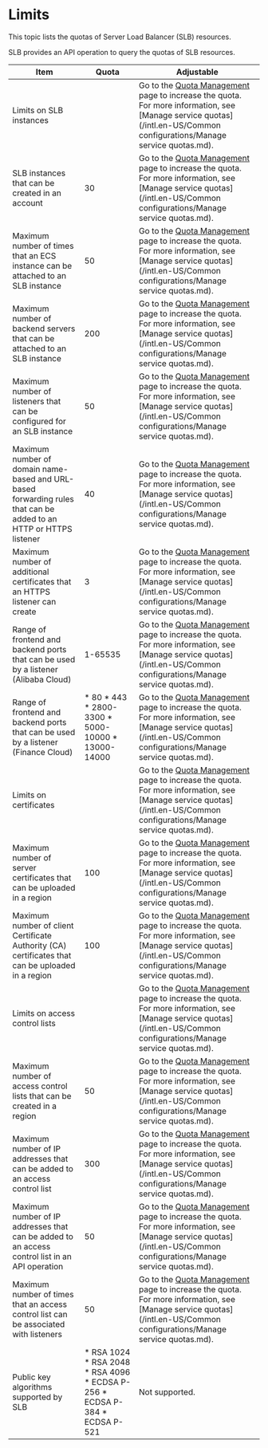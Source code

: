 Limits 
===========================

This topic lists the quotas of Server Load Balancer (SLB) resources.

SLB provides an API operation to query the quotas of SLB resources.


|                                                       Item                                                        |                                                                                                                                                     Quota                                                                                                                                                      |                                                                                                                     Adjustable                                                                                                                      |
|-------------------------------------------------------------------------------------------------------------------|----------------------------------------------------------------------------------------------------------------------------------------------------------------------------------------------------------------------------------------------------------------------------------------------------------------|-----------------------------------------------------------------------------------------------------------------------------------------------------------------------------------------------------------------------------------------------------|
| Limits on SLB instances                                                                                                                                                                                                                                                                                                                                                                                                           || Go to the [Quota Management](https://vpc.console.aliyun.com/quota) page to increase the quota. For more information, see [Manage service quotas](/intl.en-US/Common configurations/Manage service quotas.md). |
| SLB instances that can be created in an account                                                                   | 30                                                                                                                                                                                                                                                                                                             | Go to the [Quota Management](https://vpc.console.aliyun.com/quota) page to increase the quota. For more information, see [Manage service quotas](/intl.en-US/Common configurations/Manage service quotas.md). |
| Maximum number of times that an ECS instance can be attached to an SLB instance                                   | 50                                                                                                                                                                                                                                                                                                             | Go to the [Quota Management](https://vpc.console.aliyun.com/quota) page to increase the quota. For more information, see [Manage service quotas](/intl.en-US/Common configurations/Manage service quotas.md). |
| Maximum number of backend servers that can be attached to an SLB instance                                         | 200                                                                                                                                                                                                                                                                                                            | Go to the [Quota Management](https://vpc.console.aliyun.com/quota) page to increase the quota. For more information, see [Manage service quotas](/intl.en-US/Common configurations/Manage service quotas.md). |
| Maximum number of listeners that can be configured for an SLB instance                                            | 50                                                                                                                                                                                                                                                                                                             | Go to the [Quota Management](https://vpc.console.aliyun.com/quota) page to increase the quota. For more information, see [Manage service quotas](/intl.en-US/Common configurations/Manage service quotas.md). |
| Maximum number of domain name-based and URL-based forwarding rules that can be added to an HTTP or HTTPS listener | 40                                                                                                                                                                                                                                                                                                             | Go to the [Quota Management](https://vpc.console.aliyun.com/quota) page to increase the quota. For more information, see [Manage service quotas](/intl.en-US/Common configurations/Manage service quotas.md). |
| Maximum number of additional certificates that an HTTPS listener can create                                       | 3                                                                                                                                                                                                                                                                                                              | Go to the [Quota Management](https://vpc.console.aliyun.com/quota) page to increase the quota. For more information, see [Manage service quotas](/intl.en-US/Common configurations/Manage service quotas.md). |
| Range of frontend and backend ports that can be used by a listener (Alibaba Cloud)                                | 1-65535                                                                                                                                                                                                                                                                                                        | Go to the [Quota Management](https://vpc.console.aliyun.com/quota) page to increase the quota. For more information, see [Manage service quotas](/intl.en-US/Common configurations/Manage service quotas.md). |
| Range of frontend and backend ports that can be used by a listener (Finance Cloud)                                | * 80   * 443   * 2800-3300   * 5000-10000   * 13000-14000                                                                | Go to the [Quota Management](https://vpc.console.aliyun.com/quota) page to increase the quota. For more information, see [Manage service quotas](/intl.en-US/Common configurations/Manage service quotas.md). |
| Limits on certificates                                                                                                                                                                                                                                                                                                                                                                                                            || Go to the [Quota Management](https://vpc.console.aliyun.com/quota) page to increase the quota. For more information, see [Manage service quotas](/intl.en-US/Common configurations/Manage service quotas.md). |
| Maximum number of server certificates that can be uploaded in a region                                            | 100                                                                                                                                                                                                                                                                                                            | Go to the [Quota Management](https://vpc.console.aliyun.com/quota) page to increase the quota. For more information, see [Manage service quotas](/intl.en-US/Common configurations/Manage service quotas.md). |
| Maximum number of client Certificate Authority (CA) certificates that can be uploaded in a region                 | 100                                                                                                                                                                                                                                                                                                            | Go to the [Quota Management](https://vpc.console.aliyun.com/quota) page to increase the quota. For more information, see [Manage service quotas](/intl.en-US/Common configurations/Manage service quotas.md). |
| Limits on access control lists                                                                                                                                                                                                                                                                                                                                                                                                    || Go to the [Quota Management](https://vpc.console.aliyun.com/quota) page to increase the quota. For more information, see [Manage service quotas](/intl.en-US/Common configurations/Manage service quotas.md). |
| Maximum number of access control lists that can be created in a region                                            | 50                                                                                                                                                                                                                                                                                                             | Go to the [Quota Management](https://vpc.console.aliyun.com/quota) page to increase the quota. For more information, see [Manage service quotas](/intl.en-US/Common configurations/Manage service quotas.md). |
| Maximum number of IP addresses that can be added to an access control list                                        | 300                                                                                                                                                                                                                                                                                                            | Go to the [Quota Management](https://vpc.console.aliyun.com/quota) page to increase the quota. For more information, see [Manage service quotas](/intl.en-US/Common configurations/Manage service quotas.md). |
| Maximum number of IP addresses that can be added to an access control list in an API operation                    | 50                                                                                                                                                                                                                                                                                                             | Go to the [Quota Management](https://vpc.console.aliyun.com/quota) page to increase the quota. For more information, see [Manage service quotas](/intl.en-US/Common configurations/Manage service quotas.md). |
| Maximum number of times that an access control list can be associated with listeners                              | 50                                                                                                                                                                                                                                                                                                             | Go to the [Quota Management](https://vpc.console.aliyun.com/quota) page to increase the quota. For more information, see [Manage service quotas](/intl.en-US/Common configurations/Manage service quotas.md). |
| Public key algorithms supported by SLB                                                                            | * RSA 1024   * RSA 2048   * RSA 4096   * ECDSA P-256   * ECDSA P-384   * ECDSA P-521    | Not supported.                                                                                                                                                                                                                                      |


